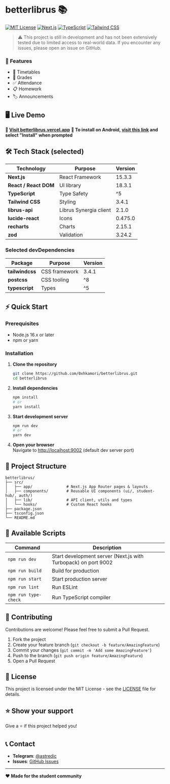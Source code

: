 # betterlibrus 📚
[![MIT License](https://img.shields.io/badge/License-MIT-green.svg)](https://choosealicense.com/licenses/mit/)
[![Next.js](https://img.shields.io/badge/Next.js-15.3.3-black)](https://nextjs.org/)
[![TypeScript](https://img.shields.io/badge/TypeScript-5+-blue)](https://www.typescriptlang.org/)
[![Tailwind CSS](https://img.shields.io/badge/Tailwind_CSS-3.4.1-38B2AC)](https://tailwindcss.com/)

> ⚠️ This project is still in development and has not been extensively tested due to limited access to real-world data. If you encounter any issues, please open an issue on GitHub.

### 🌟 **Features**
- 📅 Timetables
- 📝 Grades 
- ✅ Attendance
- 📋 Homework
- 🏷️ Announcements

## 🖥️ Live Demo

**🔗 [Visit betterlibrus.vercel.app](https://betterlibrus.vercel.app/)**
**🌲 To install on Android, [visit this link](https://relibrus.vercel.app/) and select "Install" when prompted**


## 🛠️ Tech Stack (selected)

| Technology | Purpose | Version |
|------------|---------|---------|
| **Next.js** | React Framework | 15.3.3 |
| **React / React DOM** | UI library | 18.3.1 |
| **TypeScript** | Type Safety | ^5 |
| **Tailwind CSS** | Styling | 3.4.1 |
| **librus-api** | Librus Synergia client | 2.1.0 |
| **lucide-react** | Icons | 0.475.0 |
| **recharts** | Charts | 2.15.1 |
| **zod** | Validation | 3.24.2 |

### Selected devDependencies
| Package | Purpose | Version |
|---------|---------|---------|
| **tailwindcss** | CSS framework | 3.4.1 |
| **postcss** | CSS tooling | ^8 |
| **typescript** | Types | ^5 |

## ⚡ Quick Start

### Prerequisites
- Node.js 16.x or later  
- npm or yarn  

### Installation
1. **Clone the repository**
   ```bash
   git clone https://github.com/0xhkamori/betterlibrus.git
   cd betterlibrus
   ```

2. **Install dependencies**
   ```bash
   npm install
   # or
   yarn install
   ```

3. **Start development server**
   ```bash
   npm run dev
   # or
   yarn dev
   ```

4. **Open your browser**  
   Navigate to [http://localhost:9002](http://localhost:9002) (default dev server port)

## 📁 Project Structure
```
betterlibrus/
├── src/
│   ├── app/               # Next.js App Router pages & layouts
│   ├── components/        # Reusable UI components (ui/, student-hub/, auth/)
│   ├── lib/               # API client, utils and types
│   └── hooks/             # Custom React hooks
├── package.json
├── tsconfig.json
└── README.md
```

## 🚀 Available Scripts

| Command | Description |
|---------|-------------|
| `npm run dev` | Start development server (Next.js with Turbopack) on port 9002 |
| `npm run build` | Build for production |
| `npm run start` | Start production server |
| `npm run lint` | Run ESLint |
| `npm run type-check` | Run TypeScript compiler |

## 🤝 Contributing

Contributions are welcome! Please feel free to submit a Pull Request.

1. Fork the project  
2. Create your feature branch (`git checkout -b feature/AmazingFeature`)  
3. Commit your changes (`git commit -m 'Add some AmazingFeature'`)  
4. Push to the branch (`git push origin feature/AmazingFeature`)  
5. Open a Pull Request  

## 📄 License
This project is licensed under the MIT License - see the [LICENSE](LICENSE) file for details.

## ⭐ Show your support
Give a ⭐️ if this project helped you!

## 📞 Contact
- **Telegram**: [@astredic](https://astredic.t.me/)  
- **Issues**: [GitHub Issues](https://github.com/0xhkamori/betterlibrus/issues)  

---
**❤️ Made for the student community**

